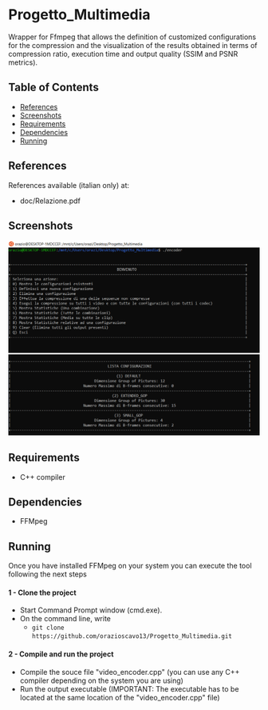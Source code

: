 # Progetto_Multimedia
Wrapper for Ffmpeg that allows the definition of customized configurations for the compression and the visualization of the results obtained in terms of compression ratio, execution time and output quality (SSIM and PSNR metrics).

## Table of Contents

- [References](#references)
- [Screenshots](#screenshots)
- [Requirements](#requirements)
- [Dependencies](#dependencies)
- [Running](#running)



## References

References available (italian only) at:
- doc/Relazione.pdf



## Screenshots

![screenshot](screenshots/Menu.PNG)
![screenshot](screenshots/Configurazioni.PNG)


## Requirements

- C++ compiler



## Dependencies

- FFMpeg


## Running
Once you have installed FFMpeg on your system you can execute the tool following the next steps

#### 1 - Clone the project
- Start Command Prompt window (cmd.exe).
- On the command line, write
  - ```git clone https://github.com/orazioscavo13/Progetto_Multimedia.git ```

#### 2 - Compile and run the project
- Compile the souce file "video_encoder.cpp" (you can use any C++ compiler depending on the system you are using)
- Run the output executable (IMPORTANT: The executable has to be located at the same location of the "video_encoder.cpp" file)
